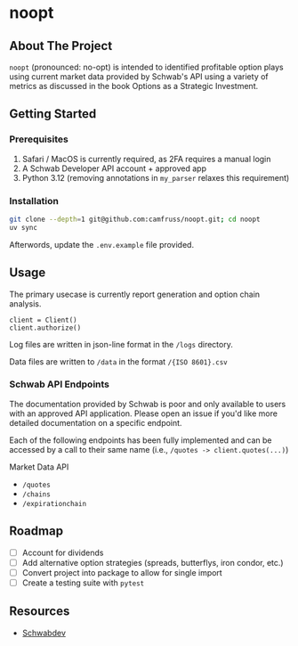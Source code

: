 # noopt

## About The Project

`noopt` (pronounced: no-opt) is intended to identified profitable option plays using current market data provided by
Schwab's API using a variety of metrics as discussed in the book Options as a Strategic Investment. 

## Getting Started

### Prerequisites

1. Safari / MacOS is currently required, as 2FA requires a manual login 
2. A Schwab Developer API account + approved app
3. Python 3.12 (removing annotations in `my_parser` relaxes this requirement) 

### Installation

```bash
git clone --depth=1 git@github.com:camfruss/noopt.git; cd noopt
uv sync
```

Afterwords, update the `.env.example` file provided.  

## Usage

The primary usecase is currently report generation and option chain analysis. 

```
client = Client()
client.authorize()
```

Log files are written in json-line format in the `/logs` directory. 

Data files are written to `/data` in the format `/{ISO 8601}.csv`

### Schwab API Endpoints

The documentation provided by Schwab is poor and only available to users with an approved API application. Please open
an issue if you'd like more detailed documentation on a specific endpoint. 

Each of the following endpoints has been fully implemented and can be accessed by a call to their same name (i.e.,
`/quotes -> client.quotes(...)`)

Market Data API
- `/quotes`
- `/chains`
- `/expirationchain`


## Roadmap

- [ ] Account for dividends
- [ ] Add alternative option strategies (spreads, butterflys, iron condor, etc.)
- [ ] Convert project into package to allow for single import
- [ ] Create a testing suite with `pytest`

## Resources

- [Schwabdev](https://github.com/tylerebowers/Schwabdev)

